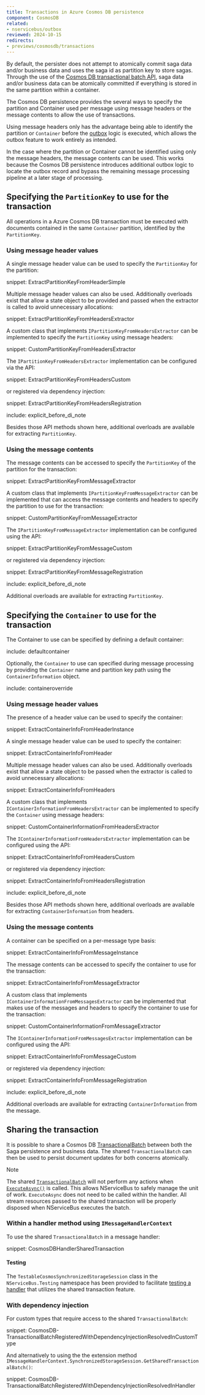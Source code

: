 ```yaml
---
title: Transactions in Azure Cosmos DB persistence
component: CosmosDB
related:
- nservicebus/outbox
reviewed: 2024-10-15
redirects:
- previews/cosmosdb/transactions
---
```


By default, the persister does not attempt to atomically commit saga data and/or business data and uses the saga id as partition key to store sagas. Through the use of the [Cosmos DB transactional batch API](https://devblogs.microsoft.com/cosmosdb/introducing-transactionalbatch-in-the-net-sdk/), saga data and/or business data can be atomically committed if everything is stored in the same partition within a container.

The Cosmos DB persistence provides the several ways to specify the partition and Container used per message using message headers or the message contents to allow the use of transactions.

Using message headers only has the advantage being able to identify the partition or `Container` before the [outbox](/nservicebus/outbox) logic is executed, which allows the outbox feature to work entirely as intended.

In the case where the partition or Container cannot be identified using only the message headers, the message contents can be used. This works because the Cosmos DB persistence introduces additional outbox logic to locate the outbox record and bypass the remaining message processing pipeline at a later stage of processing.

## Specifying the `PartitionKey` to use for the transaction

All operations in a Azure Cosmos DB transaction must be executed with documents contained in the same `Container` partition, identified by the `PartitionKey`.

### Using message header values

A single message header value can be used to specify the `PartitionKey` for the partition:

snippet: ExtractPartitionKeyFromHeaderSimple

Multiple message header values can also be used. Additionally overloads exist that allow a state object to be provided and passed when the extractor is called to avoid unnecessary allocations:

snippet: ExtractPartitionKeyFromHeadersExtractor

A custom class that implements `IPartitionKeyFromHeadersExtractor` can be implemented to specify the `PartitionKey` using message headers:

snippet: CustomPartitionKeyFromHeadersExtractor

The `IPartitionKeyFromHeadersExtractor` implementation can be configured via the API:

snippet: ExtractPartitionKeyFromHeadersCustom

or registered via dependency injection:

snippet: ExtractPartitionKeyFromHeadersRegistration

include: explicit_before_di_note

Besides those API methods shown here, additional overloads are available for extracting `PartitionKey`.

### Using the message contents

The message contents can be accessed to specify the `PartitionKey` of the partition for the transaction:

snippet: ExtractPartitionKeyFromMessageExtractor

A custom class that implements `IPartitionKeyFromMessageExtractor` can be implemented that can access the message contents and headers to specify the partition to use for the transaction:

snippet: CustomPartitionKeyFromMessageExtractor

The `IPartitionKeyFromMessageExtractor` implementation can be configured using the API:

snippet: ExtractPartitionKeyFromMessageCustom

or registered via dependency injection:

snippet: ExtractPartitionKeyFromMessageRegistration

include: explicit_before_di_note

Additional overloads are available for extracting `PartitionKey`.

## Specifying the `Container` to use for the transaction

The Container to use can be specified by defining a default container:

include: defaultcontainer

Optionally, the `Container` to use can specified during message processing by providing the `Container` name and partition key path using the `ContainerInformation` object.

include: containeroverride

### Using message header values

The presence of a header value can be used to specify the container:

snippet: ExtractContainerInfoFromHeaderInstance

A single message header value can be used to specify the container:

snippet: ExtractContainerInfoFromHeader

Multiple message header values can also be used. Additionally overloads exist that allow a state object to be passed when the extractor is called to avoid unnecessary allocations:

snippet: ExtractContainerInfoFromHeaders

A custom class that implements `IContainerInformationFromHeadersExtractor` can be implemented to specify the `Container` using message headers:

snippet: CustomContainerInformationFromHeadersExtractor

The `IContainerInformationFromHeadersExtractor` implementation can be configured using the API:

snippet: ExtractContainerInfoFromHeadersCustom

or registered via dependency injection:

snippet: ExtractContainerInfoFromHeadersRegistration

include: explicit_before_di_note

Besides those API methods shown here, additional overloads are available for extracting `ContainerInformation` from headers.

### Using the message contents

A container can be specified on a per-message type basis:

snippet: ExtractContainerInfoFromMessageInstance

The message contents can be accessed to specify the container to use for the transaction:

snippet: ExtractContainerInfoFromMessageExtractor

A custom class that implements `IContainerInformationFromMessagesExtractor` can be implemented that makes use of the messages and headers to specify the container to use for the transaction:

snippet: CustomContainerInformationFromMessageExtractor

The `IContainerInformationFromMessagesExtractor` implementation can be configured using the API:

snippet: ExtractContainerInfoFromMessageCustom

or registered via dependency injection:

snippet: ExtractContainerInfoFromMessageRegistration

include: explicit_before_di_note

Additional overloads are available for extracting `ContainerInformation` from the message.

## Sharing the transaction

It is possible to share a Cosmos DB [TransactionalBatch](https://docs.microsoft.com/en-us/dotnet/api/microsoft.azure.cosmos.transactionalbatch?view=azure-dotnet) between both the Saga persistence and business data. The shared `TransactionalBatch` can then be used to persist document updates for both concerns atomically.

> [!NOTE]
> The shared [`TransactionalBatch`](https://docs.microsoft.com/en-us/dotnet/api/microsoft.azure.cosmos.transactionalbatch?view=azure-dotnet) will not perform any actions when [`ExecuteAsync()`](https://docs.microsoft.com/en-us/dotnet/api/microsoft.azure.cosmos.transactionalbatch.executeasync?view=azure-dotnet) is called. This allows NServiceBus to safely manage the unit of work. `ExecuteAsync` does not need to be called within the handler. All stream resources passed to the shared transaction will be properly disposed when NServiceBus executes the batch.

### Within a handler method using `IMessageHandlerContext`

To use the shared `TransactionalBatch` in a message handler:

snippet: CosmosDBHandlerSharedTransaction

#### Testing

The `TestableCosmosSynchronizedStorageSession` class in the `NServiceBus.Testing` namespace has been provided to facilitate [testing a handler](/nservicebus/testing/) that utilizes the shared transaction feature.

### With dependency injection

For custom types that require access to the shared `TransactionalBatch`:

snippet: CosmosDB-TransactionalBatchRegisteredWithDependencyInjectionResolvedInCustomType

And alternatively to using the the extension method `IMessageHandlerContext.SynchronizedStorageSession.GetSharedTransactionalBatch()`:

snippet: CosmosDB-TransactionalBatchRegisteredWithDependencyInjectionResolvedInHandler